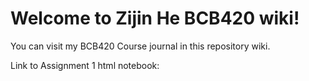 # Welcome to Zijin He BCB420 wiki!

You can visit my BCB420 Course journal in this repository wiki.

Link to Assignment 1 html notebook: 
